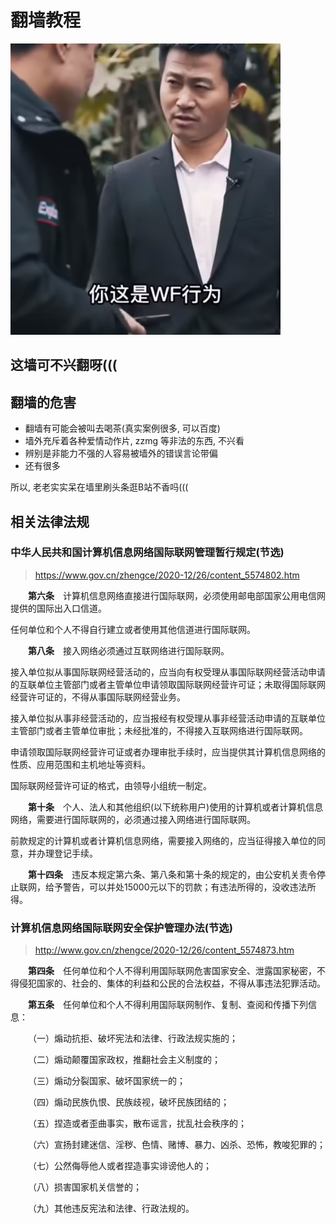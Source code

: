 # 翻墙教程

<!-- more -->

![你这是违法行为](/blog-md/gfw-nmsl/img/wf.png)

## 这墙可不兴翻呀(((

## 翻墙的危害

- 翻墙有可能会被叫去喝茶(真实案例很多, 可以百度)
- 墙外充斥着各种爱情动作片, zzmg 等非法的东西, 不兴看
- 辨别是非能力不强的人容易被墙外的错误言论带偏
- 还有很多

所以, 老老实实呆在墙里刷头条逛B站不香吗(((

## 相关法律法规

### 中华人民共和国计算机信息网络国际联网管理暂行规定(节选)

> https://www.gov.cn/zhengce/2020-12/26/content_5574802.htm

&emsp;&emsp;**第六条**　计算机信息网络直接进行国际联网，必须使用邮电部国家公用电信网提供的国际出入口信道。

任何单位和个人不得自行建立或者使用其他信道进行国际联网。

&emsp;&emsp;**第八条**　接入网络必须通过互联网络进行国际联网。

接入单位拟从事国际联网经营活动的，应当向有权受理从事国际联网经营活动申请的互联单位主管部门或者主管单位申请领取国际联网经营许可证；未取得国际联网经营许可证的，不得从事国际联网经营业务。

接入单位拟从事非经营活动的，应当报经有权受理从事非经营活动申请的互联单位主管部门或者主管单位审批；未经批准的，不得接入互联网络进行国际联网。

申请领取国际联网经营许可证或者办理审批手续时，应当提供其计算机信息网络的性质、应用范围和主机地址等资料。

国际联网经营许可证的格式，由领导小组统一制定。


&emsp;&emsp;**第十条**　个人、法人和其他组织(以下统称用户)使用的计算机或者计算机信息网络，需要进行国际联网的，必须通过接入网络进行国际联网。

前款规定的计算机或者计算机信息网络，需要接入网络的，应当征得接入单位的同意，并办理登记手续。

&emsp;&emsp;**第十四条**　违反本规定第六条、第八条和第十条的规定的，由公安机关责令停止联网，给予警告，可以并处15000元以下的罚款；有违法所得的，没收违法所得。

### 计算机信息网络国际联网安全保护管理办法(节选)

> http://www.gov.cn/zhengce/2020-12/26/content_5574873.htm

&emsp;&emsp;**第四条**　任何单位和个人不得利用国际联网危害国家安全、泄露国家秘密，不得侵犯国家的、社会的、集体的利益和公民的合法权益，不得从事违法犯罪活动。

&emsp;&emsp;**第五条**　任何单位和个人不得利用国际联网制作、复制、查阅和传播下列信息：

&emsp;&emsp;（一）煽动抗拒、破坏宪法和法律、行政法规实施的；

&emsp;&emsp;（二）煽动颠覆国家政权，推翻社会主义制度的；

&emsp;&emsp;（三）煽动分裂国家、破坏国家统一的；

&emsp;&emsp;（四）煽动民族仇恨、民族歧视，破坏民族团结的；

&emsp;&emsp;（五）捏造或者歪曲事实，散布谣言，扰乱社会秩序的；

&emsp;&emsp;（六）宣扬封建迷信、淫秽、色情、赌博、暴力、凶杀、恐怖，教唆犯罪的；

&emsp;&emsp;（七）公然侮辱他人或者捏造事实诽谤他人的；

&emsp;&emsp;（八）损害国家机关信誉的；

&emsp;&emsp;（九）其他违反宪法和法律、行政法规的。

<nocopyright value="true"></nocopyright>
